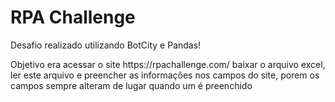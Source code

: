 <H1>RPA Challenge </H1>

<p> Desafio realizado utilizando BotCity e Pandas! </p>

<p>Objetivo era acessar o site https://rpachallenge.com/ baixar o arquivo excel, ler este arquivo e preencher as informações nos campos do site, porem os campos sempre alteram de lugar quando um é preenchido</p>


